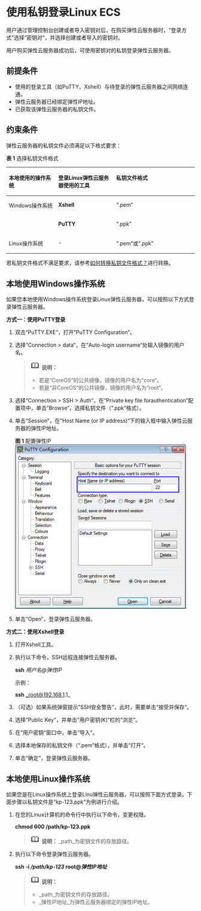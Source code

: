 # 使用私钥登录Linux ECS<a name="dew_01_0085"></a>

用户通过管理控制台创建或者导入密钥对后，在购买弹性云服务器时，“登录方式“选择“密钥对“，并选择创建或者导入的密钥对。

用户购买弹性云服务器成功后，可使用密钥对的私钥登录弹性云服务器。

## 前提条件<a name="sfbf9dc8bdd2d4644beadc7fc745bc603"></a>

-   使用的登录工具（如PuTTY、Xshell）与待登录的弹性云服务器之间网络连通。
-   弹性云服务器已经绑定弹性IP地址。
-   已获取该弹性云服务器的私钥文件。

## 约束条件<a name="section117717304320"></a>

弹性云服务器的私钥文件必须满足以下格式要求：

**表 1**  选择私钥文件格式

<a name="table2545104016339"></a>
<table><thead align="left"><tr id="row145461840113318"><th class="cellrowborder" valign="top" width="26.170000000000005%" id="mcps1.2.4.1.1"><p id="p185461240173314"><a name="p185461240173314"></a><a name="p185461240173314"></a>本地使用的操作系统</p>
</th>
<th class="cellrowborder" valign="top" width="30.770000000000003%" id="mcps1.2.4.1.2"><p id="p13546114033320"><a name="p13546114033320"></a><a name="p13546114033320"></a>登录Linux弹性云服务器使用的工具</p>
</th>
<th class="cellrowborder" valign="top" width="43.06%" id="mcps1.2.4.1.3"><p id="p13546134083314"><a name="p13546134083314"></a><a name="p13546134083314"></a>私钥文件格式</p>
</th>
</tr>
</thead>
<tbody><tr id="row14546740153316"><td class="cellrowborder" rowspan="2" valign="top" width="26.170000000000005%" headers="mcps1.2.4.1.1 "><p id="p1054615406337"><a name="p1054615406337"></a><a name="p1054615406337"></a>Windows操作系统</p>
</td>
<td class="cellrowborder" valign="top" width="30.770000000000003%" headers="mcps1.2.4.1.2 "><p id="p10546204043315"><a name="p10546204043315"></a><a name="p10546204043315"></a><strong id="b16546740143318"><a name="b16546740143318"></a><a name="b16546740143318"></a>Xshell</strong></p>
</td>
<td class="cellrowborder" valign="top" width="43.06%" headers="mcps1.2.4.1.3 "><p id="p155468405332"><a name="p155468405332"></a><a name="p155468405332"></a><span class="filepath" id="filepath16546184013336"><a name="filepath16546184013336"></a><a name="filepath16546184013336"></a>“.pem”</span></p>
</td>
</tr>
<tr id="row65463406332"><td class="cellrowborder" valign="top" headers="mcps1.2.4.1.1 "><p id="p145461640153316"><a name="p145461640153316"></a><a name="p145461640153316"></a><strong id="b1654694083314"><a name="b1654694083314"></a><a name="b1654694083314"></a>PuTTY</strong></p>
</td>
<td class="cellrowborder" valign="top" headers="mcps1.2.4.1.2 "><p id="p8546184003319"><a name="p8546184003319"></a><a name="p8546184003319"></a><span class="uicontrol" id="uicontrol135467406339"><a name="uicontrol135467406339"></a><a name="uicontrol135467406339"></a>“.ppk”</span></p>
</td>
</tr>
<tr id="row165461740193312"><td class="cellrowborder" valign="top" width="26.170000000000005%" headers="mcps1.2.4.1.1 "><p id="p9546124033318"><a name="p9546124033318"></a><a name="p9546124033318"></a>Linux操作系统</p>
</td>
<td class="cellrowborder" valign="top" width="30.770000000000003%" headers="mcps1.2.4.1.2 "><p id="p7546040133318"><a name="p7546040133318"></a><a name="p7546040133318"></a>-</p>
</td>
<td class="cellrowborder" valign="top" width="43.06%" headers="mcps1.2.4.1.3 "><p id="p154674014335"><a name="p154674014335"></a><a name="p154674014335"></a><span class="filepath" id="filepath7547184023313"><a name="filepath7547184023313"></a><a name="filepath7547184023313"></a>“.pem”</span>或<span class="uicontrol" id="uicontrol11547154093310"><a name="uicontrol11547154093310"></a><a name="uicontrol11547154093310"></a>“.ppk”</span></p>
</td>
</tr>
</tbody>
</table>

若私钥文件格式不满足要求，请参考[如何转换私钥文件格式？](https://support.huaweicloud.com/dew_faq/dew_01_0099.html)进行转换。

## 本地使用Windows操作系统<a name="se5bb92b4e5a7481c92c9ec276be6e0c7"></a>

如果您本地使用Windows操作系统登录Linux弹性云服务器，可以按照以下方式登录弹性云服务器。

**方式一：使用PuTTY登录**

1.  双击“PuTTY.EXE“，打开“PuTTY Configuration“。
2.  选择“Connection \> data“，在“Auto-login username“处输入镜像的用户名。

    >![](public_sys-resources/icon-note.gif) **说明：** 
    >-   若是“CoreOS“的公共镜像，镜像的用户名为“core“。
    >-   若是“非CoreOS“的公共镜像，镜像的用户名为“root“。

3.  选择“Connection \> SSH \> Auth“，在“Private key file forauthentication“配置项中，单击“Browse“，选择私钥文件（“.ppk“格式）。
4.  单击“Session“，在“Host Name \(or IP address\)“下的输入框中输入弹性云服务器的弹性IP地址。

    **图 1**  配置弹性IP<a name="f0a6177ed56ce47c9861e00feb09e807b"></a>  
    ![](figures/配置弹性IP.png "配置弹性IP")

5.  单击“Open“，登录弹性云服务器。

**方式二：使用Xshell登录**

1.  打开Xshell工具。
2.  执行以下命令，SSH远程连接弹性云服务器。

    **ssh** _用户名@弹性IP_

    示例：

    **ssh** _root@192.168.1.1_

3.  （可选）如果系统弹窗提示“SSH安全警告“，此时，需要单击“接受并保存“。
4.  选择“Public Key“，并单击“用户密钥\(K\)“栏的“浏览“。
5.  在“用户密钥“窗口中，单击“导入“。
6.  选择本地保存的私钥文件（“.pem“格式），并单击“打开“。
7.  单击“确定“，登录弹性云服务器。

## 本地使用Linux操作系统<a name="sfec00c96f78645058f0d32537d01c0f1"></a>

如果您是在Linux操作系统上登录Linu弹性云服务器，可以按照下面方式登录。下面步骤以私钥文件是“kp-123.ppk“为例进行介绍。

1.  在您的Linux计算机的命令行中执行以下命令，变更权限。

    **chmod 600  __/path/kp-123.ppk__**

    >![](public_sys-resources/icon-note.gif) **说明：** 
    >_path_为密钥文件的存放路径。

2.  执行以下命令登录弹性云服务器。

    **ssh -i  _/path/kp-123_  root@_弹性IP地址_**

    >![](public_sys-resources/icon-note.gif) **说明：** 
    >-   _path_为密钥文件的存放路径。
    >-   _弹性IP地址_为弹性云服务器绑定的弹性IP地址。

